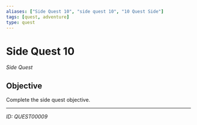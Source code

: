 ```yaml
---
aliases: ["Side Quest 10", "side quest 10", "10 Quest Side"]
tags: [quest, adventure]
type: quest
---
```


# Side Quest 10

*Side Quest*

## Objective
Complete the side quest objective.

---
*ID: QUEST00009*